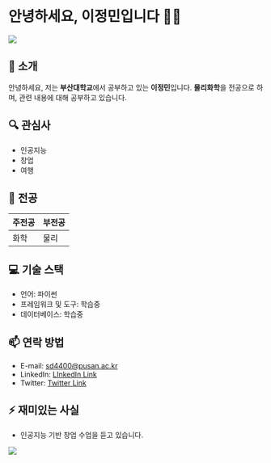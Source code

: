 ﻿# 안녕하세요, 이정민입니다 👩‍💻

<img src="https://capsule-render.vercel.app/api?type=Soft&color=random&height=100&section=header&text=Hello&fontSize=60" />

## 👋 소개
안녕하세요, 저는 **부산대학교**에서 공부하고 있는 **이정민**입니다. **물리화학**을 전공으로 하며, 관련 내용에 대해 공부하고 있습니다.

## 🔍 관심사
- 인공지능
- 창업
- 여행

## 🌟 전공
주전공 | 부전공
------ | ------
화학 | 물리

## 💻 기술 스택
- 언어: 파이썬
- 프레임워크 및 도구: 학습중
- 데이터베이스: 학습중

## 📫 연락 방법
- E-mail: sd4400@pusan.ac.kr
- LinkedIn: [LInkedIn Link](https://kr.linkedin.com/ "LinkedIn")
- Twitter: [Twitter Link](https://twitter.com/?lang=ko "Twitter")

## ⚡ 재미있는 사실
- 인공지능 기반 창업 수업을 듣고 있습니다.

<img src="https://capsule-render.vercel.app/api?type=transparent&color=random&height=100&section=footer&text=Thank_you&fontSize=60" />
